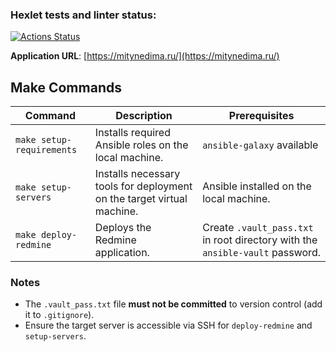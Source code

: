 ### Hexlet tests and linter status:
[![Actions Status](https://github.com/JeyXeon/devops-for-programmers-project-76/actions/workflows/hexlet-check.yml/badge.svg)](https://github.com/JeyXeon/devops-for-programmers-project-76/actions)

**Application URL**: [https://mitynedima.ru/](https://mitynedima.ru/)  

## Make Commands  

| Command               | Description                                                                 | Prerequisites                              |  
|-----------------------|-----------------------------------------------------------------------------|--------------------------------------------|  
| `make setup-requirements` | Installs required Ansible roles on the local machine.                  | `ansible-galaxy` available                |  
| `make setup-servers`  | Installs necessary tools for deployment on the target virtual machine.      | Ansible installed on the local machine.    | 
| `make deploy-redmine` | Deploys the Redmine application.                                           | Create `.vault_pass.txt` in root directory with the `ansible-vault` password. |   

### Notes  
- The `.vault_pass.txt` file **must not be committed** to version control (add it to `.gitignore`).  
- Ensure the target server is accessible via SSH for `deploy-redmine` and `setup-servers`.
